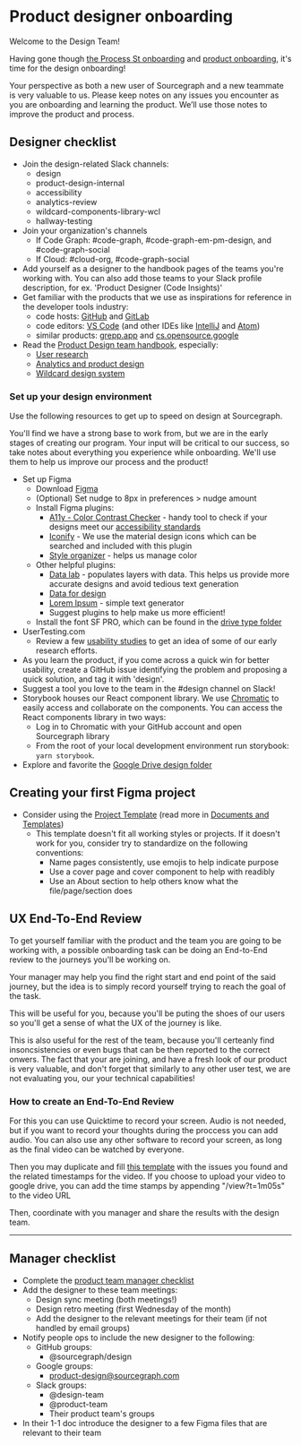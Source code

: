 # Product designer onboarding

Welcome to the Design Team!

Having gone though [the Process St onboarding](https://app.process.st/reports/) and [product onboarding](../../onboarding/index.md), it's time for the design onboarding!

Your perspective as both a new user of Sourcegraph and a new teammate is very valuable to us. Please keep notes on any issues you encounter as you are onboarding and learning the product. We’ll use those notes to improve the product and process.

## Designer checklist

- Join the design-related Slack channels:
  - design
  - product-design-internal
  - accessibility
  - analytics-review
  - wildcard-components-library-wcl
  - hallway-testing
- Join your organization's channels
  - If Code Graph: #code-graph, #code-graph-em-pm-design, and #code-graph-social
  - If Cloud: #cloud-org, #code-graph-social
- Add yourself as a designer to the handbook pages of the teams you're working with. You can also add those teams to your Slack profile description, for ex. 'Product Designer (Code Insights)'
- Get familiar with the products that we use as inspirations for reference in the developer tools industry:
  - code hosts: [GitHub](https://github.com/) and [GitLab](https://gitlab.com/)
  - code editors: [VS Code](https://code.visualstudio.com/) (and other IDEs like [IntelliJ](https://www.jetbrains.com/idea/) and [Atom](https://atom.io/))
  - similar products: [grepp.app](https://grep.app/) and [cs.opensource.google](https://cs.opensource.google)
- Read the [Product Design team handbook](../index.md), especially:
  - [User research](../research/)
  - [Analytics and product design](../metrics/)
  - [Wildcard design system](../wildcard_design_system/)

### Set up your design environment

Use the following resources to get up to speed on design at Sourcegraph.

You'll find we have a strong base to work from, but we are in the early stages of creating our program. Your input will be critical to our success, so take notes about everything you experience while onboarding. We'll use them to help us improve our process and the product!

- Set up Figma
  - Download [Figma](https://www.figma.com)
  - (Optional) Set nudge to 8px in preferences > nudge amount
  - Install Figma plugins:
    - [A11y - Color Contrast Checker](https://www.figma.com/community/plugin/733159460536249875/A11y---Color-Contrast-Checker) - handy tool to check if your designs meet our [accessibility standards](../../design/design-and-interaction-guidelines.md#accessibility-standards)
    - [Iconify](https://www.figma.com/community/plugin/735098390272716381/Iconify) - We use the material design icons which can be searched and included with this plugin
    - [Style organizer](https://www.figma.com/community/plugin/816627069580757929/Style-Organizer) - helps us manage color
  - Other helpful plugins:
    - [Data lab](https://www.figma.com/community/plugin/740286071386014712/Data-Lab) - populates layers with data. This helps us provide more accurate designs and avoid tedious text generation
    - [Data for design](https://drive.google.com/drive/folders/1UPxQ4Ln_JH7KNBVGP6ZepSK5WiGWfVDO)
    - [Lorem Ipsum](https://www.figma.com/community/plugin/736000994034548392/Lorem-ipsum) - simple text generator
    - Suggest plugins to help make us more efficient!
  - Install the font SF PRO, which can be found in the [drive type folder](https://drive.google.com/drive/folders/1X1hwQr4lGGVn5BDe4f09q_xRqboQZpsQ)
- UserTesting.com
  - Review a few [usability studies](https://drive.google.com/drive/folders/1WcvPUtdVH2XE3Hak6tutoPWRCuEXPvCd) to get an idea of some of our early research efforts.
- As you learn the product, if you come across a quick win for better usability, create a GitHub issue identifying the problem and proposing a quick solution, and tag it with 'design'.
- Suggest a tool you love to the team in the #design channel on Slack!
- Storybook houses our React component library. We use [Chromatic](https://www.chromatic.com/library?appId=5f0f381c0e50750022dc6bf7) to easily access and collaborate on the components. You can access the React components library in two ways:
  - Log in to Chromatic with your GitHub account and open Sourcegraph library
  - From the root of your local development environment run storybook: `yarn storybook`.
- Explore and favorite the [Google Drive design folder](https://drive.google.com/drive/folders/1ow-19Yd4AFtT8HjVZ9ln_nEGpCzQ2CTf)

## Creating your first Figma project

- Consider using the [Project Template](https://www.figma.com/file/JzufQnpTQtreyfnA3qpmfz/Project-Template?node-id=246%3A11) (read more in [Documents and Templates](../documents_templates/index.md))
  - This template doesn't fit all working styles or projects. If it doesn't work for you, consider try to standardize on the following conventions:
    - Name pages consistently, use emojis to help indicate purpose
    - Use a cover page and cover component to help with readibly
    - Use an About section to help others know what the file/page/section does

## UX End-To-End Review

To get yourself familiar with the product and the team you are going to be working with, a possible onboarding task can be doing an End-to-End review to the journeys you'll be working on.

Your manager may help you find the right start and end point of the said journey, but the idea is to simply record yourself trying to reach the goal of the task.

This will be useful for you, because you'll be puting the shoes of our users so you'll get a sense of what the UX of the journey is like.

This is also useful for the rest of the team, because you'll certeanly find insoncsistencies or even bugs that can be then reported to the correct onwers. The fact that your are joining, and have a fresh look of our product is very valuable, and don't forget that similarly to any other user test, we are not evaluating you, our your technical capabilities!

### How to create an End-To-End Review

For this you can use Quicktime to record your screen. Audio is not needed, but if you want to record your thoughts during the proccess you can add audio. You can also use any other software to record your screen, as long as the final video can be watched by everyone.

Then you may duplicate and fill [this template](https://docs.google.com/document/d/1ct4Fy4H6TLgkUwEdap121-NkvIMMlBp5J7oowmvz3Tk/edit?usp=sharing) with the issues you found and the related timestamps for the video.
If you choose to upload your video to google drive, you can add the time stamps by appending "/view?t=1m05s" to the video URL

Then, coordinate with you manager and share the results with the design team.

---

## Manager checklist

- Complete the [product team manager checklist](../../onboarding/index.md#manager-checklist)
- Add the designer to these team meetings:
  - Design sync meeting (both meetings!)
  - Design retro meeting (first Wednesday of the month)
  - Add the designer to the relevant meetings for their team (if not handled by email groups)
- Notify people ops to include the new designer to the following:
  - GitHub groups:
    - @sourcegraph/design
  - Google groups:
    - product-design@sourcegraph.com
  - Slack groups:
    - @design-team
    - @product-team
    - Their product team's groups
- In their 1-1 doc introduce the designer to a few Figma files that are relevant to their team
